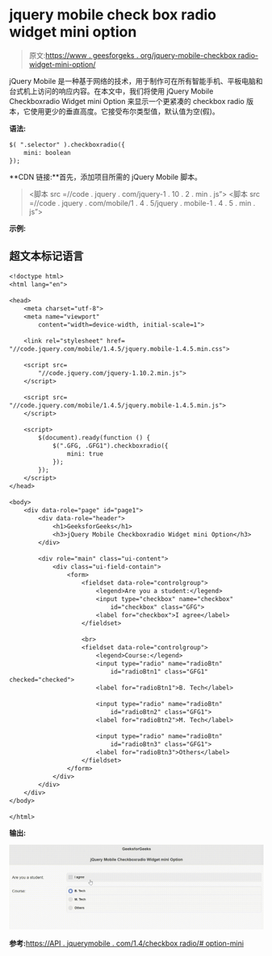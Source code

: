 # jquery mobile check box radio widget mini option

> 原文:[https://www . geesforgeks . org/jquery-mobile-checkbox radio-widget-mini-option/](https://www.geeksforgeeks.org/jquery-mobile-checkboxradio-widget-mini-option/)

jQuery Mobile 是一种基于网络的技术，用于制作可在所有智能手机、平板电脑和台式机上访问的响应内容。在本文中，我们将使用 jQuery Mobile Checkboxradio Widget mini Option 来显示一个更紧凑的 checkbox radio 版本，它使用更少的垂直高度。它接受布尔类型值，默认值为空(假)。

**语法:**

```
$( ".selector" ).checkboxradio({
    mini: boolean
});
```

**CDN 链接:**首先，添加项目所需的 jQuery Mobile 脚本。

> <link rel="”stylesheet”" href="”//code.jquery.com/mobile/1.4.5/jquery.mobile-1.4.5.min.css”">
> <脚本 src =//code . jquery . com/jquery-1 . 10 . 2 . min . js”></脚本>
> <脚本 src =//code . jquery . com/mobile/1 . 4 . 5/jquery . mobile-1 . 4 . 5 . min . js”></脚本>

**示例:**

## 超文本标记语言

```
<!doctype html>
<html lang="en">

<head>
    <meta charset="utf-8">
    <meta name="viewport" 
        content="width=device-width, initial-scale=1">

    <link rel="stylesheet" href=
"//code.jquery.com/mobile/1.4.5/jquery.mobile-1.4.5.min.css">

    <script src=
        "//code.jquery.com/jquery-1.10.2.min.js">
    </script>

    <script src=
"//code.jquery.com/mobile/1.4.5/jquery.mobile-1.4.5.min.js">
    </script>

    <script>
        $(document).ready(function () {
            $(".GFG, .GFG1").checkboxradio({
                mini: true
            });
        });
    </script>
</head>

<body>
    <div data-role="page" id="page1">
        <div data-role="header">
            <h1>GeeksforGeeks</h1>
            <h3>jQuery Mobile Checkboxradio Widget mini Option</h3>
        </div>

        <div role="main" class="ui-content">
            <div class="ui-field-contain">
                <form>
                    <fieldset data-role="controlgroup">
                        <legend>Are you a student:</legend>
                        <input type="checkbox" name="checkbox" 
                            id="checkbox" class="GFG">
                        <label for="checkbox">I agree</label>
                    </fieldset>

                    <br>
                    <fieldset data-role="controlgroup">
                        <legend>Course:</legend>
                        <input type="radio" name="radioBtn" 
                            id="radioBtn1" class="GFG1" checked="checked">
                        <label for="radioBtn1">B. Tech</label>

                        <input type="radio" name="radioBtn" 
                            id="radioBtn2" class="GFG1">
                        <label for="radioBtn2">M. Tech</label>

                        <input type="radio" name="radioBtn" 
                            id="radioBtn3" class="GFG1">
                        <label for="radioBtn3">Others</label>
                    </fieldset>
                </form>
            </div>
        </div>
    </div>
</body>

</html>
```

**输出:**

![](img/9e67aafee8c157ae3907c3c74a98cbb3.png)

**参考:**[https://API . jquerymobile . com/1.4/checkbox radio/# option-mini](https://api.jquerymobile.com/1.4/checkboxradio/#option-mini)